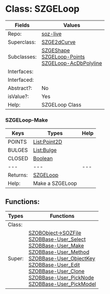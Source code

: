 
# Class:	SZGELoop

| Fields | Values |
| --------- | --------- |
| Repo: | [soz-live](/repos/soz-live.html) |
| Superclass: | [SZGE2dCurve](SZGE2dCurve.html) |
| Subclasses: | [SZGEShape](SZGEShape.html) <br> [SZGELoop-Points](SZGELoop-Points.html) <br> [SZGELoop-AcDbPolyline](SZGELoop-AcDbPolyline.html) |
| Interfaces: |  |
| Interfaced: |  |
| Abstract?: | No |
| isValue?: | Yes |
| Help: | SZGELoop Class |

### SZGELoop-Make

| Keys | Types | Help |
| --------- | --------- | --------- |
| POINTS | [List:Point2D](Point2D.html) |  |
| BULGES | [List:Bulge](Bulge.html) |  |
| CLOSED | [Boolean](Boolean.html) |  |
| --- | --- | --- |
| Returns: | [SZGELoop](SZGELoop.html) |
| Help: | Make a SZGELoop |


## Functions:

| Types | Functions |
| --------- | --------- |
| Class: |  |
| Super: | [SZOBObject->SOZFile](SZOBObject.html) <br> [SZOBBase-User_Select](SZOBBase.html) <br> [SZOBBase-User_Make](SZOBBase.html) <br> [SZOBBase-User_Method](SZOBBase.html) <br> [SZOBBase-User_ObjectKey](SZOBBase.html) <br> [SZOBBase-User_Edit](SZOBBase.html) <br> [SZOBBase-User_Clone](SZOBBase.html) <br> [SZOBBase-User_PickNode](SZOBBase.html) <br> [SZOBBase-User_PickModel](SZOBBase.html) |



